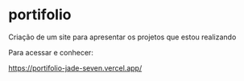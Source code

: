 # portifolio
Criação de um site para apresentar os projetos que estou realizando

Para acessar e conhecer:

https://portifolio-jade-seven.vercel.app/

